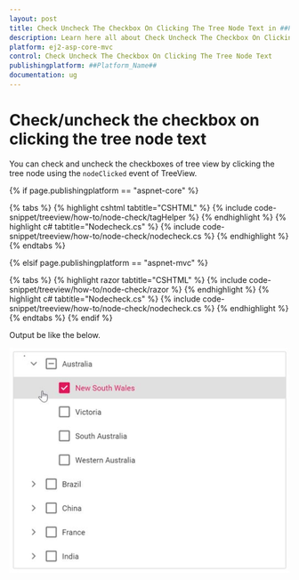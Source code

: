 ```yaml
---
layout: post
title: Check Uncheck The Checkbox On Clicking The Tree Node Text in ##Platform_Name## Treeview Component
description: Learn here all about Check Uncheck The Checkbox On Clicking The Tree Node Text in Syncfusion ##Platform_Name## Treeview component of syncfusion and more.
platform: ej2-asp-core-mvc
control: Check Uncheck The Checkbox On Clicking The Tree Node Text
publishingplatform: ##Platform_Name##
documentation: ug
---
```


# Check/uncheck the checkbox on clicking the tree node text

You can check and uncheck the checkboxes of tree view by clicking the tree node using the `nodeClicked` event of TreeView.

{% if page.publishingplatform == "aspnet-core" %}

{% tabs %}
{% highlight cshtml tabtitle="CSHTML" %}
{% include code-snippet/treeview/how-to/node-check/tagHelper %}
{% endhighlight %}
{% highlight c# tabtitle="Nodecheck.cs" %}
{% include code-snippet/treeview/how-to/node-check/nodecheck.cs %}
{% endhighlight %}
{% endtabs %}

{% elsif page.publishingplatform == "aspnet-mvc" %}

{% tabs %}
{% highlight razor tabtitle="CSHTML" %}
{% include code-snippet/treeview/how-to/node-check/razor %}
{% endhighlight %}
{% highlight c# tabtitle="Nodecheck.cs" %}
{% include code-snippet/treeview/how-to/node-check/nodecheck.cs %}
{% endhighlight %}
{% endtabs %}
{% endif %}



Output be like the below.

![TreeView Sample](../images/node-check.PNG)